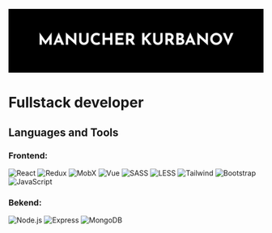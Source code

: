 [![Header](https://github.com/ManucherKM/manucherKM/blob/main/assets/header.png)]()

# Fullstack developer

## Languages and Tools

### Frontend:
![React](https://img.shields.io/badge/-React-000?style=for-the-badge&logo=react&logoColor=61DAFB)
![Redux](https://img.shields.io/badge/-Redux-000?style=for-the-badge&logo=redux&logoColor=764ABC)
![MobX](https://img.shields.io/badge/-MobX-000?style=for-the-badge&logo=mobx&logoColor=EB6719)
![Vue](https://img.shields.io/badge/-Vue-000?style=for-the-badge&logo=vuedotjs&logoColor=41B883)
![SASS](https://img.shields.io/badge/-SASS-000?style=for-the-badge&logo=sass&logoColor=CD6799)
![LESS](https://img.shields.io/badge/-LESS-000?style=for-the-badge&logo=less&logoColor=fff)
![Tailwind](https://img.shields.io/badge/-Tailwind-000?style=for-the-badge&logo=tailwindcss&logoColor=38bdf8)
![Bootstrap](https://img.shields.io/badge/-Bootstrap-000?style=for-the-badge&logo=bootstrap&logoColor=7711F7)
![JavaScript](https://img.shields.io/badge/-JavaScript-000?style=for-the-badge&logo=javascript&logoColor=F7DF1E)

### Bekend:
![Node.js](https://img.shields.io/badge/-Node.js-000?style=for-the-badge&logo=nodedotjs&logoColor=6BBF47)
![Express](https://img.shields.io/badge/-Express-000?style=for-the-badge&logo=express&logoColor=fff)
![MongoDB](https://img.shields.io/badge/-MongoDB-000?style=for-the-badge&logo=mongodb&logoColor=10AA50)

<!-- ### Socials:
[![Telegram](https://img.shields.io/badge/-Telegram-090909?style=for-the-badge&logo=telegram&logoColor=27A0D9)](LINK)
[![Vkontakte](https://img.shields.io/badge/-Vkontakte-090909?style=for-the-badge&logo=Vk&logoColor=4F7DB3)](LINK) -->

<!-- [![YouTube](https://img.shields.io/badge/-YouTube-090909?style=for-the-badge&logo=YouTube&logoColor=FF0000)]()
[![Instagram](https://img.shields.io/badge/-Instagram-090909?style=for-the-badge&logo=instagram&logoColor=B4068E)]()
[![Twitter](https://img.shields.io/badge/-Twitter-090909?style=for-the-badge&logo=Twitter&logoColor=1C9DEB)]()
[![LinkedIn](https://img.shields.io/badge/-LinkedIn-090909?style=for-the-badge&logo=linkedin&logoColor=007BB6)](https://www.)
[![Facebook](https://img.shields.io/badge/-Facebook-090909?style=for-the-badge&logo=Facebook&logoColor=1195F5)]() -->
